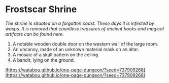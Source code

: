 # Frostscar Shrine

_The shrine is situated on a forgotten coast. These days it is infested by wasps. It is rumored that countless treasures of ancient books and magical artifacts can be found here._

1. A notable wooden double door on the western wall of the large room.
2. An uncanny, made of an unknown material mask on an altar.
3. A mosaic of a skull pattern on the ceiling
4. A bandit, lying on the ground.

[https://watabou.github.io/one-page-dungeon/?seed=737909268](https://watabou.github.io/one-page-dungeon/?seed=737909268)

